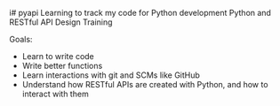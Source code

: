 
i# pyapi
Learning to track my code for Python development
Python and RESTful API Design Training

Goals:
- Learn to write code
- Write better functions
- Learn interactions with git and SCMs like GitHub
- Understand how RESTful APIs are created with Python, and how to interact with them

